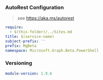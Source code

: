 ### AutoRest Configuration

> see https://aka.ms/autorest

``` yaml
require:
  - $(this-folder)/../Sites.md
title: $(service-name)
subject-prefix: ''
prefix: MgBeta
namespace: Microsoft.Graph.Beta.PowerShell
```

### Versioning

``` yaml
module-version: 1.9.6
```
